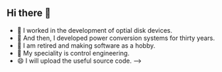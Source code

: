 ## Hi there 👋

- 🔭 I worked in the development of optial disk devices.
- 🌱 And then, I developed power conversion systems for thirty years.
- 👯 I am retired and making software as a hobby.
- 🤔 My speciality is control engineering.
- 😄 I will upload the useful source code.
-->
